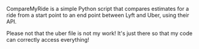 CompareMyRide is a simple Python script that compares estimates for a ride from a start point to an end point between Lyft and Uber, using their API.

Please not that the uber file is not my work!  It's just there so that my code can correctly access everything!
